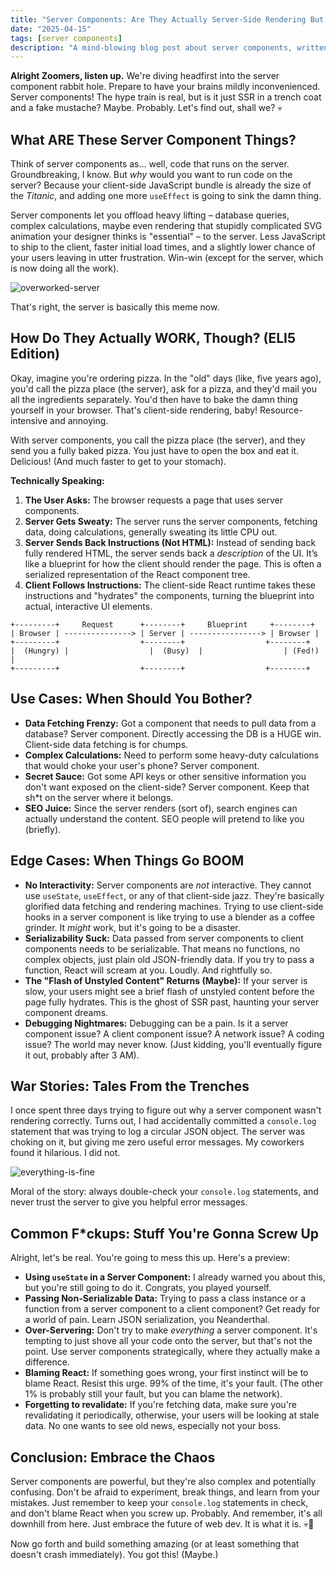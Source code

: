 ```yaml
---
title: "Server Components: Are They Actually Server-Side Rendering But Make You Feel Smarter?"
date: "2025-04-15"
tags: [server components]
description: "A mind-blowing blog post about server components, written for chaotic Gen Z engineers."
---
```


**Alright Zoomers, listen up.** We're diving headfirst into the server component rabbit hole. Prepare to have your brains mildly inconvenienced. Server components! The hype train is real, but is it just SSR in a trench coat and a fake mustache? Maybe. Probably. Let's find out, shall we? 💀

## What ARE These Server Component Things?

Think of server components as... well, code that runs on the server. Groundbreaking, I know. But *why* would you want to run code on the server? Because your client-side JavaScript bundle is already the size of the *Titanic*, and adding one more `useEffect` is going to sink the damn thing.

Server components let you offload heavy lifting – database queries, complex calculations, maybe even rendering that stupidly complicated SVG animation your designer thinks is "essential" – to the server. Less JavaScript to ship to the client, faster initial load times, and a slightly lower chance of your users leaving in utter frustration. Win-win (except for the server, which is now doing all the work).

![overworked-server](https://i.imgflip.com/55743a.jpg)

That's right, the server is basically this meme now.

## How Do They Actually WORK, Though? (ELI5 Edition)

Okay, imagine you're ordering pizza. In the "old" days (like, five years ago), you'd call the pizza place (the server), ask for a pizza, and they'd mail you all the ingredients separately. You'd then have to bake the damn thing yourself in your browser. That's client-side rendering, baby! Resource-intensive and annoying.

With server components, you call the pizza place (the server), and they send you a fully baked pizza. You just have to open the box and eat it. Delicious! (And much faster to get to your stomach).

**Technically Speaking:**

1.  **The User Asks:** The browser requests a page that uses server components.
2.  **Server Gets Sweaty:** The server runs the server components, fetching data, doing calculations, generally sweating its little CPU out.
3.  **Server Sends Back Instructions (Not HTML):** Instead of sending back fully rendered HTML, the server sends back a *description* of the UI. It’s like a blueprint for how the client should render the page. This is often a serialized representation of the React component tree.
4.  **Client Follows Instructions:** The client-side React runtime takes these instructions and "hydrates" the components, turning the blueprint into actual, interactive UI elements.

```ascii
+---------+     Request      +--------+     Blueprint     +--------+
| Browser | ---------------> | Server | ----------------> | Browser |
+---------+                  +--------+                  +--------+
|  (Hungry) |                  |  (Busy)  |                  | (Fed!)   |
+---------+                  +--------+                  +--------+
```

## Use Cases: When Should You Bother?

*   **Data Fetching Frenzy:** Got a component that needs to pull data from a database? Server component. Directly accessing the DB is a HUGE win. Client-side data fetching is for chumps.
*   **Complex Calculations:** Need to perform some heavy-duty calculations that would choke your user's phone? Server component.
*   **Secret Sauce:** Got some API keys or other sensitive information you don't want exposed on the client-side? Server component. Keep that sh*t on the server where it belongs.
*   **SEO Juice:** Since the server renders (sort of), search engines can actually understand the content. SEO people will pretend to like you (briefly).

## Edge Cases: When Things Go BOOM

*   **No Interactivity:** Server components are *not* interactive. They cannot use `useState`, `useEffect`, or any of that client-side jazz. They're basically glorified data fetching and rendering machines. Trying to use client-side hooks in a server component is like trying to use a blender as a coffee grinder. It *might* work, but it's going to be a disaster.
*   **Serializability Suck:** Data passed from server components to client components needs to be serializable. That means no functions, no complex objects, just plain old JSON-friendly data. If you try to pass a function, React will scream at you. Loudly. And rightfully so.
*   **The "Flash of Unstyled Content" Returns (Maybe):** If your server is slow, your users might see a brief flash of unstyled content before the page fully hydrates. This is the ghost of SSR past, haunting your server component dreams.
*   **Debugging Nightmares:** Debugging can be a pain. Is it a server component issue? A client component issue? A network issue? A coding issue? The world may never know. (Just kidding, you'll eventually figure it out, probably after 3 AM).

## War Stories: Tales From the Trenches

I once spent three days trying to figure out why a server component wasn't rendering correctly. Turns out, I had accidentally committed a `console.log` statement that was trying to log a circular JSON object. The server was choking on it, but giving me zero useful error messages. My coworkers found it hilarious. I did not.

![everything-is-fine](https://i.kym-cdn.com/photos/images/newsfeed/002/349/806/d66.jpg)

Moral of the story: always double-check your `console.log` statements, and never trust the server to give you helpful error messages.

## Common F\*ckups: Stuff You're Gonna Screw Up

Alright, let's be real. You're going to mess this up. Here's a preview:

*   **Using `useState` in a Server Component:** I already warned you about this, but you're still going to do it. Congrats, you played yourself.
*   **Passing Non-Serializable Data:** Trying to pass a class instance or a function from a server component to a client component? Get ready for a world of pain. Learn JSON serialization, you Neanderthal.
*   **Over-Servering:** Don't try to make *everything* a server component. It's tempting to just shove all your code onto the server, but that's not the point. Use server components strategically, where they actually make a difference.
*   **Blaming React:** If something goes wrong, your first instinct will be to blame React. Resist this urge. 99% of the time, it's your fault. (The other 1% is probably still your fault, but you can blame the network).
*   **Forgetting to revalidate:** If you're fetching data, make sure you're revalidating it periodically, otherwise, your users will be looking at stale data. No one wants to see old news, especially not your boss.

## Conclusion: Embrace the Chaos

Server components are powerful, but they're also complex and potentially confusing. Don't be afraid to experiment, break things, and learn from your mistakes. Just remember to keep your `console.log` statements in check, and don't blame React when you screw up. Probably. And remember, it's all downhill from here. Just embrace the future of web dev. It is what it is. 💀🙏

Now go forth and build something amazing (or at least something that doesn't crash immediately). You got this! (Maybe.)
